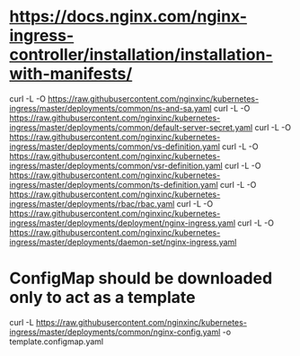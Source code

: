 # https://docs.nginx.com/nginx-ingress-controller/installation/installation-with-manifests/
curl -L -O https://raw.githubusercontent.com/nginxinc/kubernetes-ingress/master/deployments/common/ns-and-sa.yaml
curl -L -O https://raw.githubusercontent.com/nginxinc/kubernetes-ingress/master/deployments/common/default-server-secret.yaml
curl -L -O https://raw.githubusercontent.com/nginxinc/kubernetes-ingress/master/deployments/common/vs-definition.yaml
curl -L -O https://raw.githubusercontent.com/nginxinc/kubernetes-ingress/master/deployments/common/vsr-definition.yaml
curl -L -O https://raw.githubusercontent.com/nginxinc/kubernetes-ingress/master/deployments/common/ts-definition.yaml
curl -L -O https://raw.githubusercontent.com/nginxinc/kubernetes-ingress/master/deployments/rbac/rbac.yaml
curl -L -O https://raw.githubusercontent.com/nginxinc/kubernetes-ingress/master/deployments/deployment/nginx-ingress.yaml
curl -L -O https://raw.githubusercontent.com/nginxinc/kubernetes-ingress/master/deployments/daemon-set/nginx-ingress.yaml

# ConfigMap should be downloaded only to act as a template
curl -L https://raw.githubusercontent.com/nginxinc/kubernetes-ingress/master/deployments/common/nginx-config.yaml -o template.configmap.yaml